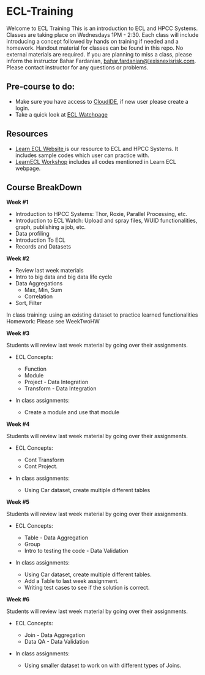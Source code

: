 # ECL-Training

Welcome to ECL Training
This is an introduction to ECL and HPCC Systems. Classes are taking place on Wednesdays 1PM - 2:30. Each class will include introducing a concept followed by hands on training if needed and a homework. Handout material for classes can be found in this repo. No external materials are required.
If you are planning to miss a class, please inform the instructor Bahar Fardanian, bahar.fardanian@lexisnexisrisk.com.
Please contact instructor for any questions or problems.

## Pre-course to do:

- Make sure you have access to [CloudIDE](https://ide.hpccsystems.com/), if new user please create a login.
- Take a quick look at [ECL Watchpage](http://play.hpccsystems.com:8010)

## Resources

- [Learn ECL Website ](https://hpccsystems-solutions-lab.github.io/) is our resource to ECL and HPCC Systems. It includes sample codes which user can practice with.
- [LearnECL Workshop](https://ide.hpccsystems.com/workspaces/share/291d17d9-e5cb-4fac-83c2-ac5997c28a31) includes all codes mentioned in Learn ECL webpage.

## Course BreakDown

**Week #1**

- Introduction to HPCC Systems: Thor, Roxie, Parallel Processing, etc.
- Introduction to ECL Watch: Upload and spray files, WUID functionalities, graph, publishing a job, etc.
- Data profiling
- Introduction To ECL
- Records and Datasets

**Week #2**

- Review last week materials
- Intro to big data and big data life cycle
- Data Aggregations
  - Max, Min, Sum
  - Correlation
- Sort, Filter

In class training: using an existing dataset to practice learned functionalities
Homework: Please see WeekTwoHW

**Week #3**

Students will review last week material by going over their assignments.

- ECL Concepts:

  - Function
  - Module
  - Project - Data Integration
  - Transform - Data Integration

- In class assignments:
  - Create a module and use that module

**Week #4**

Students will review last week material by going over their assignments.

- ECL Concepts:

  - Cont Transform
  - Cont Project.

- In class assignments:
  - Using Car dataset, create multiple different tables

**Week #5**

Students will review last week material by going over their assignments.

- ECL Concepts:

  - Table - Data Aggregation
  - Group
  - Intro to testing the code - Data Validation

- In class assignments:
  - Using Car dataset, create multiple different tables.
  - Add a Table to last week assignment.
  - Writing test cases to see if the solution is correct.

**Week #6**

Students will review last week material by going over their assignments.

- ECL Concepts:

  - Join - Data Aggregation
  - Data QA - Data Validation

- In class assignments:
  - Using smaller dataset to work on with different types of Joins.
